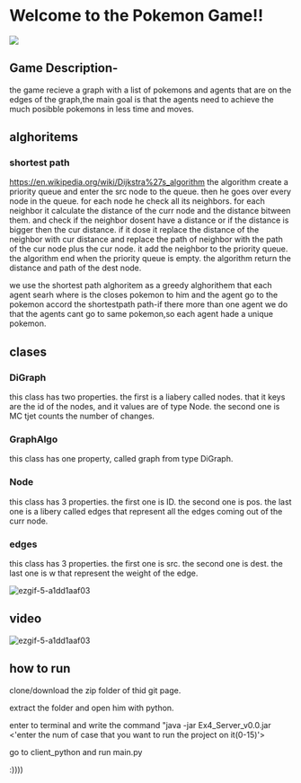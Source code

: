 #   Welcome to the Pokemon Game!!
![](https://cdn.custom-cursor.com/collections/129/cover-pokemon-preview.png)
## Game Description-
the game recieve a graph with a list of pokemons and agents that are on the edges of the graph,the main goal is that the agents need to achieve the much posibble pokemons in less time and moves.
## alghoritems
### shortest path
https://en.wikipedia.org/wiki/Dijkstra%27s_algorithm
the algorithm create a priority queue and enter the src node to the queue. then he goes over every node in the queue. for each node he check all its neighbors. for each neighbor it calculate the distance of the curr node and the distance bitween them. and check if the neighbor dosent have a distance or if the distance is bigger then the cur distance. if it dose it replace the distance of the neighbor with cur distance and replace the path of neighbor with the path of the cur node plus the cur node. it add the neighbor to the priority queue. the algorithm end when the priority queue is empty. the algorithm return the distance and path of the dest node.

we use the shortest path alghoritem as a greedy alghorithem that each agent searh where is the closes pokemon to him and the agent go to the pokemon accord the shortestpath path-if there more than one agent we do that the agents cant go to same pokemon,so each agent hade a unique pokemon.
## clases
### DiGraph
this class has two properties. the first is a liabery called nodes. that it keys are the id of the nodes, and it values are of type Node. the second one is MC tjet counts the number of changes.

### GraphAlgo
this class has one property, called graph from type DiGraph.

### Node
this class has 3 properties. the first one is ID. the second one is pos. the last one is a libery called edges that represent all the edges coming out of the curr node.

### edges
this class has 3 properties. the first one is src. the second one is dest. the last one is w that represent the weight of the edge.

![ezgif-5-a1dd1aaf03](https://user-images.githubusercontent.com/70186612/149310046-d5c60568-27ff-4b91-83b9-f091fb7f3647.gif)

## video
![ezgif-5-a1dd1aaf03](https://user-images.githubusercontent.com/70186612/149310046-d5c60568-27ff-4b91-83b9-f091fb7f3647.gif)

## how to run
clone/download the zip folder of thid git page.

extract the folder and open him with python.

enter to terminal and write the command "java -jar Ex4_Server_v0.0.jar <'enter the num of case that you want to run the project on it(0-15)'>

go to client_python and run main.py

:))))

